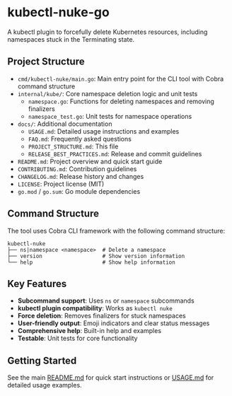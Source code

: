 # kubectl-nuke-go

A kubectl plugin to forcefully delete Kubernetes resources, including namespaces stuck in the Terminating state.

## Project Structure

- `cmd/kubectl-nuke/main.go`: Main entry point for the CLI tool with Cobra command structure
- `internal/kube/`: Core namespace deletion logic and unit tests
  - `namespace.go`: Functions for deleting namespaces and removing finalizers
  - `namespace_test.go`: Unit tests for namespace operations
- `docs/`: Additional documentation
  - `USAGE.md`: Detailed usage instructions and examples
  - `FAQ.md`: Frequently asked questions
  - `PROJECT_STRUCTURE.md`: This file
  - `RELEASE_BEST_PRACTICES.md`: Release and commit guidelines
- `README.md`: Project overview and quick start guide
- `CONTRIBUTING.md`: Contribution guidelines
- `CHANGELOG.md`: Release history and changes
- `LICENSE`: Project license (MIT)
- `go.mod` / `go.sum`: Go module dependencies

## Command Structure

The tool uses Cobra CLI framework with the following command structure:

```
kubectl-nuke
├── ns|namespace <namespace>  # Delete a namespace
├── version                   # Show version information
└── help                      # Show help information
```

## Key Features

- **Subcommand support**: Uses `ns` or `namespace` subcommands
- **kubectl plugin compatibility**: Works as `kubectl nuke`
- **Force deletion**: Removes finalizers for stuck namespaces
- **User-friendly output**: Emoji indicators and clear status messages
- **Comprehensive help**: Built-in help and examples
- **Testable**: Unit tests for core functionality

## Getting Started

See the main [README.md](../README.md) for quick start instructions or [USAGE.md](USAGE.md) for detailed usage examples.
